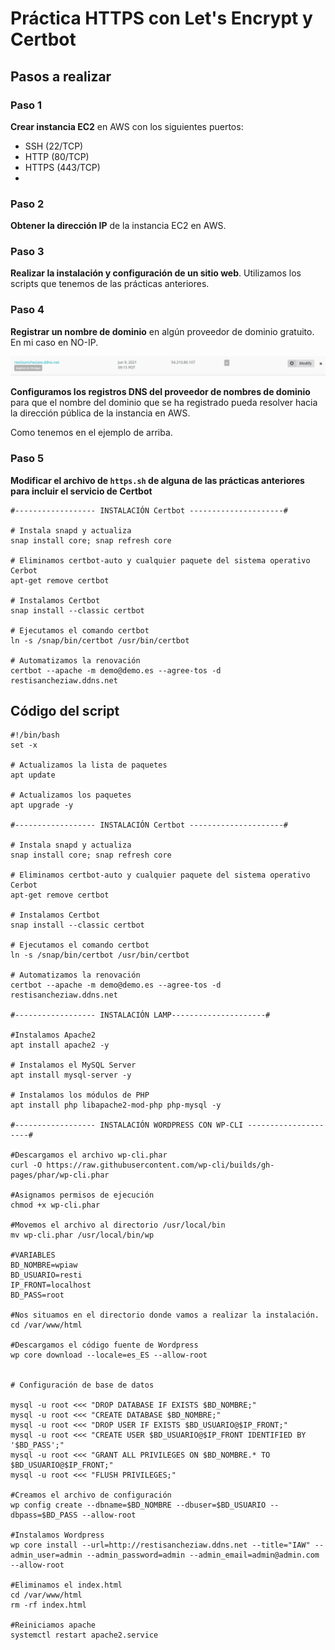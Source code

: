 # Práctica HTTPS con Let's Encrypt y Certbot

## Pasos a realizar

### Paso 1

**Crear instancia EC2** en AWS con los siguientes puertos:
- SSH (22/TCP)
- HTTP (80/TCP)
- HTTPS (443/TCP)
- 
### Paso 2
**Obtener la dirección IP** de la instancia EC2 en AWS.

### Paso 3
**Realizar la instalación y configuración de un sitio web**. Utilizamos los scripts que tenemos de las prácticas anteriores.

### Paso 4

**Registrar un nombre de dominio** en algún proveedor de dominio gratuito. En mi caso en NO-IP.

![IP CON DNS](imgs/ip.png)

**Configuramos los registros DNS del proveedor de nombres de dominio** para que el nombre del dominio que se ha registrado pueda resolver hacia la dirección pública de la instancia en AWS.

Como tenemos en el ejemplo de arriba.


### Paso 5

**Modificar el archivo de `https.sh` de alguna de las prácticas anteriores para incluir el servicio de Certbot**

```
#------------------ INSTALACIÓN Certbot ---------------------#

# Instala snapd y actualiza
snap install core; snap refresh core

# Eliminamos certbot-auto y cualquier paquete del sistema operativo Cerbot
apt-get remove certbot

# Instalamos Certbot
snap install --classic certbot 

# Ejecutamos el comando certbot
ln -s /snap/bin/certbot /usr/bin/certbot

# Automatizamos la renovación
certbot --apache -m demo@demo.es --agree-tos -d restisancheziaw.ddns.net
```



## Código del script
```
#!/bin/bash
set -x

# Actualizamos la lista de paquetes
apt update

# Actualizamos los paquetes
apt upgrade -y

#------------------ INSTALACIÓN Certbot ---------------------#

# Instala snapd y actualiza
snap install core; snap refresh core

# Eliminamos certbot-auto y cualquier paquete del sistema operativo Cerbot
apt-get remove certbot

# Instalamos Certbot
snap install --classic certbot 

# Ejecutamos el comando certbot
ln -s /snap/bin/certbot /usr/bin/certbot

# Automatizamos la renovación
certbot --apache -m demo@demo.es --agree-tos -d restisancheziaw.ddns.net

#------------------ INSTALACIÓN LAMP---------------------#

#Instalamos Apache2
apt install apache2 -y

# Instalamos el MySQL Server
apt install mysql-server -y

# Instalamos los módulos de PHP
apt install php libapache2-mod-php php-mysql -y

#------------------ INSTALACIÓN WORDPRESS CON WP-CLI ---------------------#

#Descargamos el archivo wp-cli.phar
curl -O https://raw.githubusercontent.com/wp-cli/builds/gh-pages/phar/wp-cli.phar

#Asignamos permisos de ejecución
chmod +x wp-cli.phar

#Movemos el archivo al directorio /usr/local/bin
mv wp-cli.phar /usr/local/bin/wp

#VARIABLES
BD_NOMBRE=wpiaw
BD_USUARIO=resti
IP_FRONT=localhost
BD_PASS=root

#Nos situamos en el directorio donde vamos a realizar la instalación.
cd /var/www/html

#Descargamos el código fuente de Wordpress
wp core download --locale=es_ES --allow-root


# Configuración de base de datos

mysql -u root <<< "DROP DATABASE IF EXISTS $BD_NOMBRE;"
mysql -u root <<< "CREATE DATABASE $BD_NOMBRE;"
mysql -u root <<< "DROP USER IF EXISTS $BD_USUARIO@$IP_FRONT;"
mysql -u root <<< "CREATE USER $BD_USUARIO@$IP_FRONT IDENTIFIED BY '$BD_PASS';"
mysql -u root <<< "GRANT ALL PRIVILEGES ON $BD_NOMBRE.* TO $BD_USUARIO@$IP_FRONT;"
mysql -u root <<< "FLUSH PRIVILEGES;"

#Creamos el archivo de configuración
wp config create --dbname=$BD_NOMBRE --dbuser=$BD_USUARIO --dbpass=$BD_PASS --allow-root

#Instalamos Wordpress
wp core install --url=http://restisancheziaw.ddns.net --title="IAW" --admin_user=admin --admin_password=admin --admin_email=admin@admin.com --allow-root

#Eliminamos el index.html 
cd /var/www/html
rm -rf index.html

#Reiniciamos apache
systemctl restart apache2.service
```
